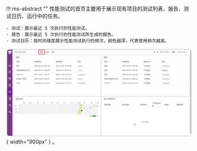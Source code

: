 !!! ms-abstract ""
    性能测试的首页主要用于展示现有项目的测试列表、报告、测试日历、运行中的任务。

    - 测试：展示最近 5 次执行的性能测试。
    - 报告：展示最近 5 次执行的性能测试所生成的报告。
    - 测试日历：按时间维度展示性能测试执行的频次，颜色越深，代表使用频次越高。

![!测试跟踪首页](../../img/performance/性能测试首页.png){ width="900px" } 。